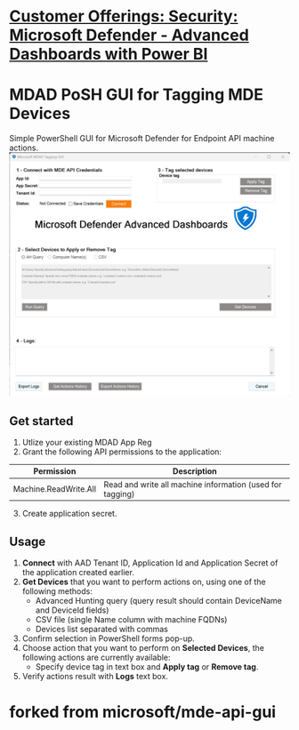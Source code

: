 # [Customer Offerings: Security: Microsoft Defender - Advanced Dashboards with Power BI](https://techcommunity.microsoft.com/t5/core-infrastructure-and-security/customer-offerings-security-microsoft-defender-advanced/ba-p/3719775)

# MDAD PoSH GUI for Tagging MDE Devices 

Simple PowerShell GUI for Microsoft Defender for Endpoint API machine actions.
![alt text](/MDAD-Tagging.jpg)
## Get started
1. Utlize your existing MDAD App Reg
2. Grant the following API permissions to the application:

| Permission | Description |
|-------------------------|----------------------|
| Machine.ReadWrite.All |	Read and write all machine information (used for tagging) |

3. Create application secret.
## Usage
1. **Connect** with AAD Tenant ID, Application Id and Application Secret of the application created earlier.
2. **Get Devices** that you want to perform actions on, using one of the following methods:
    * Advanced Hunting query (query result should contain DeviceName and DeviceId fields)
    * CSV file (single Name column with machine FQDNs)
    * Devices list separated with commas
3. Confirm selection in PowerShell forms pop-up.
4. Choose action that you want to perform on **Selected Devices**, the following actions are currently available:
    * Specify device tag in text box and **Apply tag** or **Remove tag**.
5. Verify actions result with **Logs** text box.


# forked from microsoft/mde-api-gui



